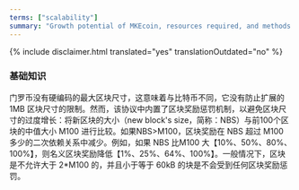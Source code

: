 ```yaml
---
terms: ["scalability"]
summary: "Growth potential of MKEcoin, resources required, and methods of increasing efficiency"
---
```


{% include disclaimer.html translated="yes" translationOutdated="no" %}
### 基础知识

门罗币没有硬编码的最大区块尺寸，这意味着与比特币不同，它没有防止扩展的 1MB 区块尺寸的限制。然而，该协议中内置了区块奖励惩罚机制，以避免区块尺寸的过度增长：将新区块的大小（new block's size，简称：NBS）与前100个区块的中值大小 M100 进行比较。如果NBS>M100，区块奖励在 NBS 超过 M100 多少的二次依赖关系中减少。例如，如果 NBS 比M100 大【10%、50%、80%、100%】，则名义区块奖励降低【1%、25%、64%、100%】。一般情况下，区块是不允许大于 2*M100 的，并且小于等于 60kB 的块是不会受到任何区块奖励惩罚。
